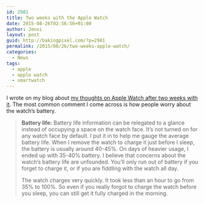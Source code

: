```yaml
---
id: 2981
title: Two weeks with the Apple Watch
date: 2015-08-26T02:56:56+01:00
author: Jenxi
layout: post
guid: http://bakingpixel.com/?p=2981
permalink: /2015/08/26/two-weeks-apple-watch/
categories:
  - News
tags:
  - apple
  - apple watch
  - smartwatch
---
```

I wrote on my blog about [my thoughts on Apple Watch after two weeks with it](http://iamjenxi.com/apple-watch/). The most common comment I come across is how people worry about the watch&#8217;s battery.

> **Battery life:** Battery life information can be relegated to a glance instead of occupying a space on the watch face. It’s not turned on for any watch face by default. I put it in to help me gauge the average battery life. When I remove the watch to charge it just before I sleep, the battery is usually around 40-45%. On days of heavier usage, I ended up with 35-40% battery. I believe that concerns about the watch’s battery life are unfounded. You’ll only run out of battery if you forget to charge it, or if you are fiddling with the watch all day.
> 
> The watch charges very quickly. It took less than an hour to go from 35% to 100%. So even if you really forgot to charge the watch before you sleep, you can still get it fully charged in the morning.